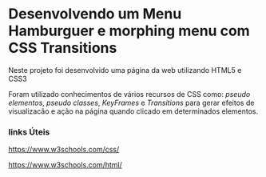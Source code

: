 # Desenvolvendo um Menu Hamburguer e  morphing menu com CSS Transitions

Neste projeto foi desenvolvido uma página da web utilizando HTML5 e CSS3 

Foram utilizado conhecimentos de vários recursos de CSS como: _pseudo elementos_, _pseudo classes_,  _KeyFrames_ e _Transitions_ para gerar efeitos de visualizacão e ação na página quando clicado em determinados elementos.

### links Úteis

<https://www.w3schools.com/css/>

<https://www.w3schools.com/html/>

